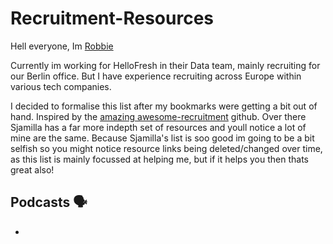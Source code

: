 # Recruitment-Resources

Hell everyone, Im [Robbie](https://www.linkedin.com/in/robbiecraigsimpson/)

Currently im working for HelloFresh in their Data team, mainly recruiting for our Berlin office. But I have experience recruiting across Europe within various tech companies. 

I decided to formalise this list after my bookmarks were getting a bit out of hand. Inspired by the [amazing awesome-recruitment](https://github.com/Sjamilla/awesome-recruitment) github. Over there Sjamilla has a far more indepth set of resources and youll notice a lot of mine are the same. Because Sjamilla's list is soo good im going to be a bit selfish so you might notice resource links being deleted/changed over time, as this list is mainly focussed at helping me, but if it helps you then thats great also!




## Podcasts 🗣️
-
